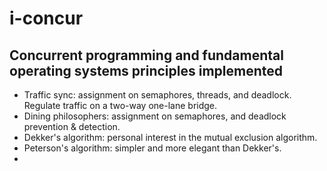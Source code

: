 # i-concur
Concurrent programming and fundamental operating systems principles implemented
-----------------------
- Traffic sync: assignment on semaphores, threads, and deadlock. Regulate traffic on a two-way one-lane bridge.
- Dining philosophers: assignment on semaphores, and deadlock prevention & detection.
- Dekker's algorithm: personal interest in the mutual exclusion algorithm.
- Peterson's algorithm: simpler and more elegant than Dekker's.
- 
